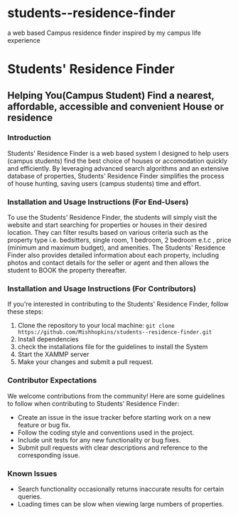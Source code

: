 # students--residence-finder
a web based Campus residence finder inspired by my campus life experience

# Students' Residence Finder

## Helping You(Campus Student) Find a nearest, affordable, accessible and convenient House or residence

### Introduction
Students' Residence Finder is a web based system I designed to help users (campus students) find the best choice of houses or accomodation quickly and efficiently. By leveraging advanced search algorithms and an extensive database of properties, Students' Residence Finder simplifies the process of house hunting, saving users (campus students) time and effort.

### Installation and Usage Instructions (For End-Users)
To use the Students' Residence Finder, the students will simply visit the website and start searching for properties or houses in their desired location. They can filter results based on various criteria such as the property type i.e. bedsitters, single room, 1 bedroom, 2 bedroom e.t.c , price (minimum and maximum budget), and amenities. The Students' Residence Finder also provides detailed information about each property, including photos and contact details for the seller or agent and then allows the student to BOOK the property thereafter.

### Installation and Usage Instructions (For Contributors)
If you're interested in contributing to the Students' Residence Finder, follow these steps:
1. Clone the repository to your local machine: `git clone https://github.com/Mishhopkins/students--residence-finder.git`
2. Install dependencies
3. check the installations file for the guidelines to install the System
4. Start the XAMMP server
5. Make your changes and submit a pull request.

### Contributor Expectations
We welcome contributions from the community! Here are some guidelines to follow when contributing to Students' Residence Finder:
- Create an issue in the issue tracker before starting work on a new feature or bug fix.
- Follow the coding style and conventions used in the project.
- Include unit tests for any new functionality or bug fixes.
- Submit pull requests with clear descriptions and reference to the corresponding issue.

### Known Issues
- Search functionality occasionally returns inaccurate results for certain queries.
- Loading times can be slow when viewing large numbers of properties.

